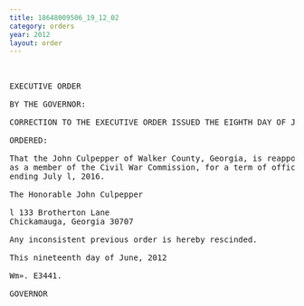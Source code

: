 ```yaml
---
title: 18648009506_19_12_02
category: orders
year: 2012
layout: order
---
```


<pre> 

EXECUTIVE ORDER

BY THE GOVERNOR:

CORRECTION TO THE EXECUTIVE ORDER ISSUED THE EIGHTH DAY OF JUNE, 2012

ORDERED:

That the John Culpepper of Walker County, Georgia, is reappointed
as a member of the Civil War Commission, for a term of office
ending July l, 2016.

The Honorable John Culpepper

l 133 Brotherton Lane
Chickamauga, Georgia 30707

Any inconsistent previous order is hereby rescinded.

This nineteenth day of June, 2012

Wm». E3441.

GOVERNOR

</pre>

